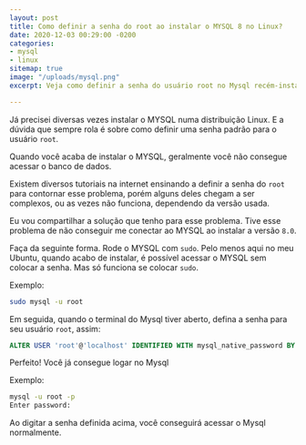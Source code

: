 ```yaml
---
layout: post
title: Como definir a senha do root ao instalar o MYSQL 8 no Linux?
date: 2020-12-03 00:29:00 -0200
categories:
- mysql
- linux
sitemap: true
image: "/uploads/mysql.png"
excerpt: Veja como definir a senha do usuário root no Mysql recém-instalado no Linux

---
```

Já precisei diversas vezes instalar o MYSQL numa distribuição Linux. E a dúvida que sempre rola é sobre como definir uma senha padrão para o usuário `root`. 

Quando você acaba de instalar o MYSQL, geralmente você não consegue acessar o banco de dados.

Existem diversos tutoriais na internet ensinando a definir a senha do `root` para contornar esse problema, porém alguns deles chegam a ser complexos, ou as vezes não funciona, dependendo da versão usada.

Eu vou compartilhar a solução que tenho para esse problema. Tive esse problema de não conseguir me conectar ao MYSQL ao instalar a versão `8.0`. 

Faça da seguinte forma. Rode o MYSQL com `sudo`. Pelo menos aqui no meu Ubuntu, quando acabo de instalar, é possível acessar o MYSQL sem colocar a senha. Mas só funciona se colocar `sudo`.

Exemplo:

```bash
sudo mysql -u root
```

Em seguida, quando o terminal do Mysql tiver aberto, defina a senha para seu usuário `root`, assim:

```sql
ALTER USER 'root'@'localhost' IDENTIFIED WITH mysql_native_password BY 'sua_senha_aqui'
```

Perfeito! Você já consegue logar no Mysql

Exemplo:

```bash
mysql -u root -p
Enter password:
```

Ao digitar a senha definida acima, você conseguirá acessar o Mysql normalmente.
